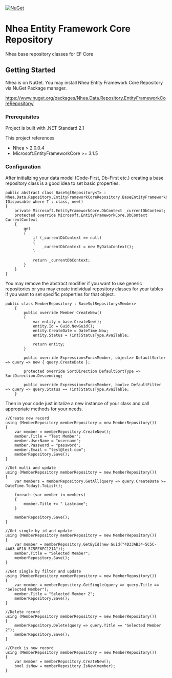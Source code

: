 [![NuGet](https://img.shields.io/nuget/v/Nhea.Data.Repository.EntityFrameworkCoreRepository.svg)](https://www.nuget.org/packages/Nhea.Data.Repository.EntityFrameworkCoreRepository/)

# Nhea Entity Framework Core Repository

Nhea base repository classes for EF Core


## Getting Started

Nhea is on NuGet. You may install Nhea Entity Framework Core Repository via NuGet Package manager.

https://www.nuget.org/packages/Nhea.Data.Repository.EntityFrameworkCoreRepository/

### Prerequisites

Project is built with .NET Standard 2.1

This project references 
-	Nhea > 2.0.0.4
-	Microsoft.EntityFrameworkCore >= 3.1.5

### Configuration

After initializing your data model (Code-First, Db-First etc.) creating a base repository class is a good idea to set basic properties.

```
public abstract class BaseSqlRepository<T> : Nhea.Data.Repository.EntityFrameworkCoreRepository.BaseEntityFrameworkCoreRepository<T>, IDisposable where T : class, new()
{
    private Microsoft.EntityFrameworkCore.DbContext _currentDbContext;
    protected override Microsoft.EntityFrameworkCore.DbContext CurrentContext
    {
        get
        {
            if (_currentDbContext == null)
            {
                _currentDbContext = new MyDataContext();
            }

            return _currentDbContext;
        }
    }
}
```

You may remove the abstract modifier if you want to use generic repositories or you may create individual repository classes for your tables if you want to set specific properties for that object.

```
public class MemberRepository : BaseSqlRepository<Member>
    {
        public override Member CreateNew()
        {
            var entity = base.CreateNew();
            entity.Id = Guid.NewGuid();
            entity.CreateDate = DateTime.Now;
            entity.Status = (int)StatusType.Available;

            return entity;
        }

        public override Expression<Func<Member, object>> DefaultSorter => query => new { query.CreateDate };

        protected override SortDirection DefaultSortType => SortDirection.Descending;

        public override Expression<Func<Member, bool>> DefaultFilter => query => query.Status == (int)StatusType.Available;
    }
```

Then in your code just initalize a new instance of your class and call appropriate methods for your needs.

```
//Create new record
using (MemberRepository memberRepository = new MemberRepository())
{
    var member = memberRepository.CreateNew();
    member.Title = "Test Member";
    member.UserName = "username";
    member.Password = "password";
    member.Email = "test@test.com";
    memberRepository.Save();
}

//Get multi and update
using (MemberRepository memberRepository = new MemberRepository())
{
    var members = memberRepository.GetAll(query => query.CreateDate >= DateTime.Today).ToList();

    foreach (var member in members)
    {
        member.Title += " Lastname";
    }

    memberRepository.Save();
}

//Get single by id and update
using (MemberRepository memberRepository = new MemberRepository())
{
    var member = memberRepository.GetById(new Guid("4D33AB34-5C5C-4A03-AF18-5C5FE6FC121A"));
    member.Title = "Selected Member";
    memberRepository.Save();
}

//Get single by filter and update
using (MemberRepository memberRepository = new MemberRepository())
{
    var member = memberRepository.GetSingle(query => query.Title == "Selected Member");
    member.Title = "Selected Member 2";
    memberRepository.Save();
}

//Delete record
using (MemberRepository memberRepository = new MemberRepository())
{
    memberRepository.Delete(query => query.Title == "Selected Member 2");
    memberRepository.Save();
}

//Check is new record
using (MemberRepository memberRepository = new MemberRepository())
{
    var member = memberRepository.CreateNew();
    bool isNew = memberRepository.IsNew(member);
}
```